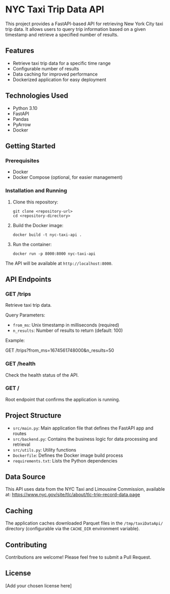 # NYC Taxi Trip Data API

This project provides a FastAPI-based API for retrieving New York City taxi trip data. It allows users to query trip information based on a given timestamp and retrieve a specified number of results.

## Features

- Retrieve taxi trip data for a specific time range
- Configurable number of results
- Data caching for improved performance
- Dockerized application for easy deployment

## Technologies Used

- Python 3.10
- FastAPI
- Pandas
- PyArrow
- Docker

## Getting Started

### Prerequisites

- Docker
- Docker Compose (optional, for easier management)

### Installation and Running

1. Clone this repository:
   ```
   git clone <repository-url>
   cd <repository-directory>
   ```

2. Build the Docker image:
   ```
   docker build -t nyc-taxi-api .
   ```

3. Run the container:
   ```
   docker run -p 8000:8000 nyc-taxi-api
   ```

The API will be available at `http://localhost:8000`.

## API Endpoints

### GET /trips

Retrieve taxi trip data.

Query Parameters:
- `from_ms`: Unix timestamp in milliseconds (required)
- `n_results`: Number of results to return (default: 100)

Example:


GET /trips?from_ms=1674561748000&n_results=50

### GET /health

Check the health status of the API.

### GET /

Root endpoint that confirms the application is running.

## Project Structure

- `src/main.py`: Main application file that defines the FastAPI app and routes
- `src/backend.py`: Contains the business logic for data processing and retrieval
- `src/utils.py`: Utility functions
- `Dockerfile`: Defines the Docker image build process
- `requirements.txt`: Lists the Python dependencies

## Data Source

This API uses data from the NYC Taxi and Limousine Commission, available at:
https://www.nyc.gov/site/tlc/about/tlc-trip-record-data.page

## Caching

The application caches downloaded Parquet files in the `/tmp/taxiDataApi/` directory (configurable via the `CACHE_DIR` environment variable).

## Contributing

Contributions are welcome! Please feel free to submit a Pull Request.

## License

[Add your chosen license here]
